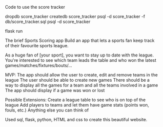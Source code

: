 Code to use the score tracker

dropdb score_tracker 
createdb score_tracker
psql -d score_tracker -f db/score_tracker.sql
psql -d score_tracker 

flask run



The brief 
Sports Scoring app
Build an app that lets a sports fan keep track of their favourite sports league.

As a huge fan of [your sport], you want to stay up to date with the league. You're interested to see which team leads the table and who won the latest games/matches/fixtures/bouts/…

MVP:
The app should allow the user to create, edit and remove teams in the league
The user should be able to create new games
There should be a way to display all the games for a team and all the teams involved in a game
The app should display if a game was won or lost


Possible Extensions:
Create a league table to see who is on top of the league
Add players to teams and let them have game stats (points won, fouls, etc.)
Anything else you can think of


Used sql, flask, python, HTML and css to create this beautiful website.